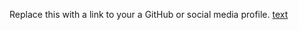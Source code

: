 Replace this with a link to your a GitHub or social media profile.
[text](https://Ashique63/markdown-portfolio.com)
